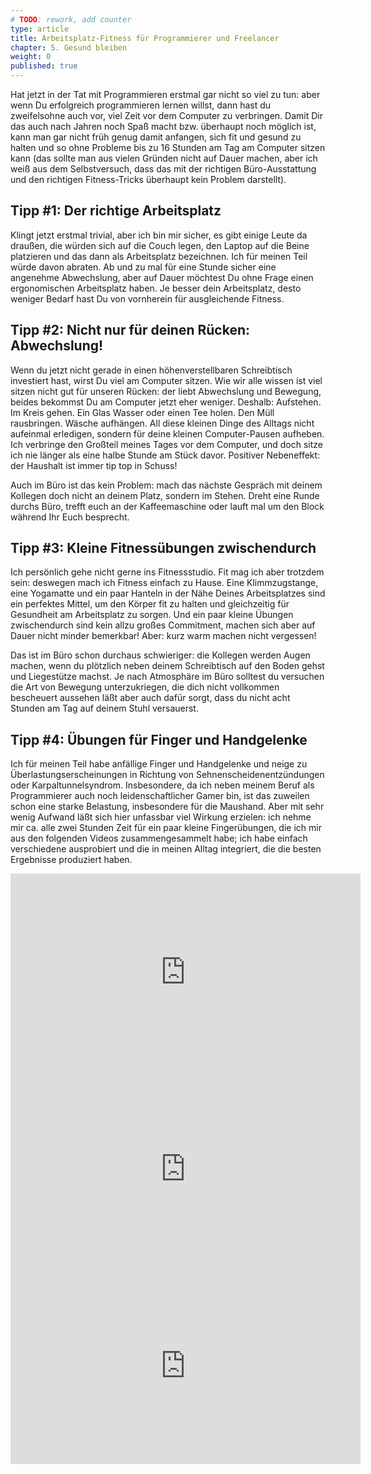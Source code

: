 ```yaml
---
# TODO: rework, add counter
type: article
title: Arbeitsplatz-Fitness für Programmierer und Freelancer
chapter: 5. Gesund bleiben
weight: 0
published: true
---
```


Hat jetzt in der Tat mit Programmieren erstmal gar nicht so viel zu tun: aber wenn Du erfolgreich programmieren lernen willst, dann hast du zweifelsohne auch vor, viel Zeit vor dem Computer zu verbringen. Damit Dir das auch nach Jahren noch Spaß macht bzw. überhaupt noch möglich ist, kann man gar nicht früh genug damit anfangen, sich fit und gesund zu halten und so ohne Probleme bis zu 16 Stunden am Tag am Computer sitzen kann (das sollte man aus vielen Gründen nicht auf Dauer machen, aber ich weiß aus dem Selbstversuch, dass das mit der richtigen Büro-Ausstattung und den richtigen Fitness-Tricks überhaupt kein Problem darstellt).

## Tipp #1: Der richtige Arbeitsplatz

Klingt jetzt erstmal trivial, aber ich bin mir sicher, es gibt einige Leute da draußen, die würden sich auf die Couch legen, den Laptop auf die Beine platzieren und das dann als Arbeitsplatz bezeichnen. Ich für meinen Teil würde davon abraten. Ab und zu mal für eine Stunde sicher eine angenehme Abwechslung, aber auf Dauer möchtest Du ohne Frage einen ergonomischen Arbeitsplatz haben. Je besser dein Arbeitsplatz, desto weniger Bedarf hast Du von vornherein für ausgleichende Fitness.

## Tipp #2: Nicht nur für deinen Rücken: Abwechslung!

Wenn du jetzt nicht gerade in einen höhenverstellbaren Schreibtisch investiert hast, wirst Du viel am Computer sitzen. Wie wir alle wissen ist viel sitzen nicht gut für unseren Rücken: der liebt Abwechslung und Bewegung, beides bekommst Du am Computer jetzt eher weniger. Deshalb: Aufstehen. Im Kreis gehen. Ein Glas Wasser oder einen Tee holen. Den Müll rausbringen. Wäsche aufhängen. All diese kleinen Dinge des Alltags nicht aufeinmal erledigen, sondern für deine kleinen Computer-Pausen aufheben. Ich verbringe den Großteil meines Tages vor dem Computer, und doch sitze ich nie länger als eine halbe Stunde am Stück davor. Positiver Nebeneffekt: der Haushalt ist immer tip top in Schuss!

Auch im Büro ist das kein Problem: mach das nächste Gespräch mit deinem Kollegen doch nicht an deinem Platz, sondern im Stehen. Dreht eine Runde durchs Büro, trefft euch an der Kaffeemaschine oder lauft mal um den Block während Ihr Euch besprecht.

## Tipp #3: Kleine Fitnessübungen zwischendurch

Ich persönlich gehe nicht gerne ins Fitnessstudio. Fit mag ich aber trotzdem sein: deswegen mach ich Fitness einfach zu Hause. Eine Klimmzugstange, eine Yogamatte und ein paar Hanteln in der Nähe Deines Arbeitsplatzes sind ein perfektes Mittel, um den Körper fit zu halten und gleichzeitig für Gesundheit am Arbeitsplatz zu sorgen. Und ein paar kleine Übungen zwischendurch sind kein allzu großes Commitment, machen sich aber auf Dauer nicht minder bemerkbar! Aber: kurz warm machen nicht vergessen!

Das ist im Büro schon durchaus schwieriger: die Kollegen werden Augen machen, wenn du plötzlich neben deinem Schreibtisch auf den Boden gehst und Liegestütze machst. Je nach Atmosphäre im Büro solltest du versuchen die Art von Bewegung unterzukriegen, die dich nicht vollkommen bescheuert aussehen läßt aber auch dafür sorgt, dass du nicht acht Stunden am Tag auf deinem Stuhl versauerst.

## Tipp #4: Übungen für Finger und Handgelenke

Ich für meinen Teil habe anfällige Finger und Handgelenke und neige zu Überlastungserscheinungen in Richtung von Sehnenscheidenentzündungen oder Karpaltunnelsyndrom. Insbesondere, da ich neben meinem Beruf als Programmierer auch noch leidenschaftlicher Gamer bin, ist das zuweilen schon eine starke Belastung, insbesondere für die Maushand. Aber mit sehr wenig Aufwand läßt sich hier unfassbar viel Wirkung erzielen: ich nehme mir ca. alle zwei Stunden Zeit für ein paar kleine Fingerübungen, die ich mir aus den folgenden Videos zusammengesammelt habe; ich habe einfach verschiedene ausprobiert und die in meinen Alltag integriert, die die besten Ergebnisse produziert haben.

<iframe allowfullscreen="" frameborder="0" height="315" src="https://www.youtube-nocookie.com/embed/EiRC80FJbHU?rel=0&amp;showinfo=0" width="560"></iframe>

<iframe allowfullscreen="" frameborder="0" height="315" src="https://www.youtube-nocookie.com/embed/pYj83R8bsYs?rel=0&amp;showinfo=0" width="560"></iframe>

<iframe allowfullscreen="" frameborder="0" height="315" src="https://www.youtube-nocookie.com/embed/fdD7CgN5FGg?rel=0&amp;showinfo=0" width="560"></iframe></p>
